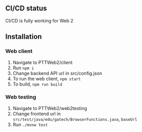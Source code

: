 ## CI/CD status

CI/CD is fully working for Web 2

## Installation

### Web client

1. Navigate to PTTWeb2/client
2. Run `npm i`
3. Change backend API url in src/config.json
4. To run the web client, `npm start`
5. To build, `npm run build`

### Web testing

1. Navigate to PTTWeb2/web2testing
2. Change frontend url in `src/test/java/edu/gatech/BrowserFunctions.java`, `baseUrl`
3. Run `./mvnw test`

